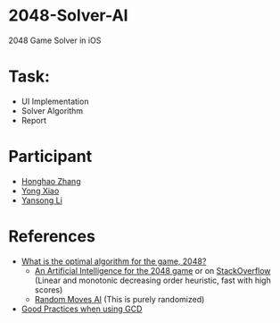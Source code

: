 # 2048-Solver-AI
2048 Game Solver in iOS

# Task:
* UI Implementation
* Solver Algorithm
* Report

# Participant
* [Honghao Zhang](https://github.com/honghaoz)
* [Yong Xiao](https://github.com/LostZebra)
* [Yansong Li](https://github.com/jindulys)

# References
* [What is the optimal algorithm for the game, 2048?](http://stackoverflow.com/questions/22342854/what-is-the-optimal-algorithm-for-the-game-2048)
  * [An Artificial Intelligence for the 2048 game](http://diaryofatinker.blogspot.it/2014/03/an-artificial-intelligence-for-2048-game.html) or on [StackOverflow](http://stackoverflow.com/a/22674149/3164091) (Linear and monotonic decreasing order heuristic, fast with high scores)
  * [Random Moves AI](http://stackoverflow.com/a/23853848/3164091) (This is purely randomized)
* [Good Practices when using GCD](http://www.cnblogs.com/lee0oo0/p/4224063.html)
